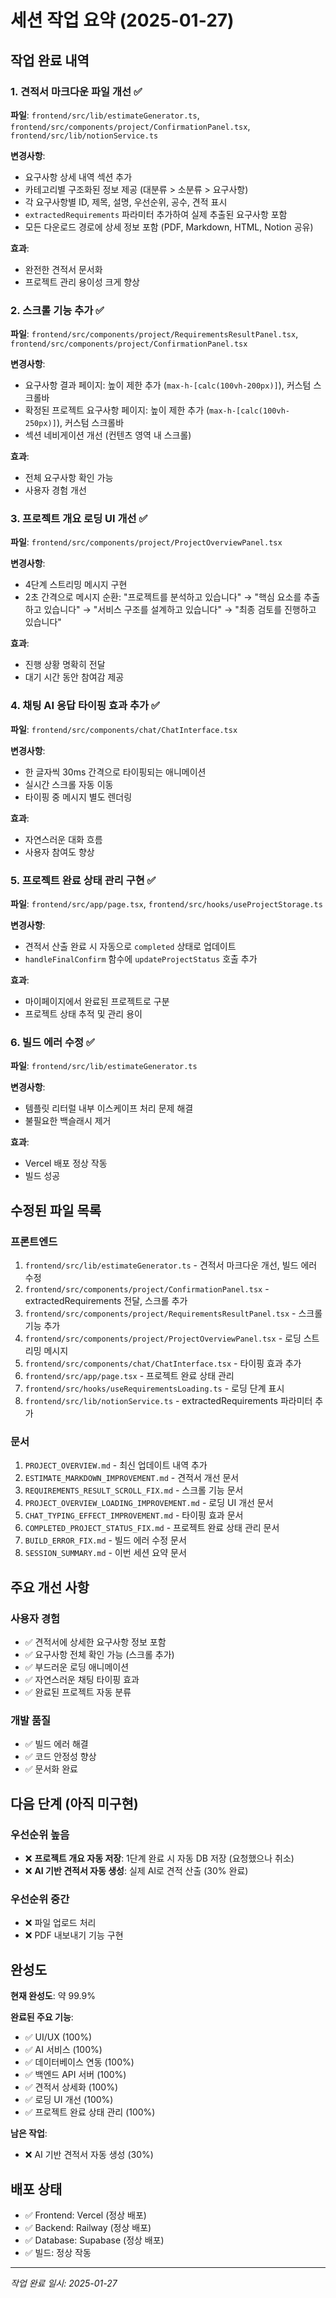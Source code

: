 # 세션 작업 요약 (2025-01-27)

## 작업 완료 내역

### 1. 견적서 마크다운 파일 개선 ✅
**파일**: `frontend/src/lib/estimateGenerator.ts`, `frontend/src/components/project/ConfirmationPanel.tsx`, `frontend/src/lib/notionService.ts`

**변경사항**:
- 요구사항 상세 내역 섹션 추가
- 카테고리별 구조화된 정보 제공 (대분류 > 소분류 > 요구사항)
- 각 요구사항별 ID, 제목, 설명, 우선순위, 공수, 견적 표시
- `extractedRequirements` 파라미터 추가하여 실제 추출된 요구사항 포함
- 모든 다운로드 경로에 상세 정보 포함 (PDF, Markdown, HTML, Notion 공유)

**효과**: 
- 완전한 견적서 문서화
- 프로젝트 관리 용이성 크게 향상

### 2. 스크롤 기능 추가 ✅
**파일**: `frontend/src/components/project/RequirementsResultPanel.tsx`, `frontend/src/components/project/ConfirmationPanel.tsx`

**변경사항**:
- 요구사항 결과 페이지: 높이 제한 추가 (`max-h-[calc(100vh-200px)]`), 커스텀 스크롤바
- 확정된 프로젝트 요구사항 페이지: 높이 제한 추가 (`max-h-[calc(100vh-250px)]`), 커스텀 스크롤바
- 섹션 네비게이션 개선 (컨텐츠 영역 내 스크롤)

**효과**:
- 전체 요구사항 확인 가능
- 사용자 경험 개선

### 3. 프로젝트 개요 로딩 UI 개선 ✅
**파일**: `frontend/src/components/project/ProjectOverviewPanel.tsx`

**변경사항**:
- 4단계 스트리밍 메시지 구현
- 2초 간격으로 메시지 순환: "프로젝트를 분석하고 있습니다" → "핵심 요소를 추출하고 있습니다" → "서비스 구조를 설계하고 있습니다" → "최종 검토를 진행하고 있습니다"

**효과**:
- 진행 상황 명확히 전달
- 대기 시간 동안 참여감 제공

### 4. 채팅 AI 응답 타이핑 효과 추가 ✅
**파일**: `frontend/src/components/chat/ChatInterface.tsx`

**변경사항**:
- 한 글자씩 30ms 간격으로 타이핑되는 애니메이션
- 실시간 스크롤 자동 이동
- 타이핑 중 메시지 별도 렌더링

**효과**:
- 자연스러운 대화 흐름
- 사용자 참여도 향상

### 5. 프로젝트 완료 상태 관리 구현 ✅
**파일**: `frontend/src/app/page.tsx`, `frontend/src/hooks/useProjectStorage.ts`

**변경사항**:
- 견적서 산출 완료 시 자동으로 `completed` 상태로 업데이트
- `handleFinalConfirm` 함수에 `updateProjectStatus` 호출 추가

**효과**:
- 마이페이지에서 완료된 프로젝트로 구분
- 프로젝트 상태 추적 및 관리 용이

### 6. 빌드 에러 수정 ✅
**파일**: `frontend/src/lib/estimateGenerator.ts`

**변경사항**:
- 템플릿 리터럴 내부 이스케이프 처리 문제 해결
- 불필요한 백슬래시 제거

**효과**:
- Vercel 배포 정상 작동
- 빌드 성공

## 수정된 파일 목록

### 프론트엔드
1. `frontend/src/lib/estimateGenerator.ts` - 견적서 마크다운 개선, 빌드 에러 수정
2. `frontend/src/components/project/ConfirmationPanel.tsx` - extractedRequirements 전달, 스크롤 추가
3. `frontend/src/components/project/RequirementsResultPanel.tsx` - 스크롤 기능 추가
4. `frontend/src/components/project/ProjectOverviewPanel.tsx` - 로딩 스트리밍 메시지
5. `frontend/src/components/chat/ChatInterface.tsx` - 타이핑 효과 추가
6. `frontend/src/app/page.tsx` - 프로젝트 완료 상태 관리
7. `frontend/src/hooks/useRequirementsLoading.ts` - 로딩 단계 표시
8. `frontend/src/lib/notionService.ts` - extractedRequirements 파라미터 추가

### 문서
1. `PROJECT_OVERVIEW.md` - 최신 업데이트 내역 추가
2. `ESTIMATE_MARKDOWN_IMPROVEMENT.md` - 견적서 개선 문서
3. `REQUIREMENTS_RESULT_SCROLL_FIX.md` - 스크롤 기능 문서
4. `PROJECT_OVERVIEW_LOADING_IMPROVEMENT.md` - 로딩 UI 개선 문서
5. `CHAT_TYPING_EFFECT_IMPROVEMENT.md` - 타이핑 효과 문서
6. `COMPLETED_PROJECT_STATUS_FIX.md` - 프로젝트 완료 상태 관리 문서
7. `BUILD_ERROR_FIX.md` - 빌드 에러 수정 문서
8. `SESSION_SUMMARY.md` - 이번 세션 요약 문서

## 주요 개선 사항

### 사용자 경험
- ✅ 견적서에 상세한 요구사항 정보 포함
- ✅ 요구사항 전체 확인 가능 (스크롤 추가)
- ✅ 부드러운 로딩 애니메이션
- ✅ 자연스러운 채팅 타이핑 효과
- ✅ 완료된 프로젝트 자동 분류

### 개발 품질
- ✅ 빌드 에러 해결
- ✅ 코드 안정성 향상
- ✅ 문서화 완료

## 다음 단계 (아직 미구현)

### 우선순위 높음
- ❌ **프로젝트 개요 자동 저장**: 1단계 완료 시 자동 DB 저장 (요청했으나 취소)
- ❌ **AI 기반 견적서 자동 생성**: 실제 AI로 견적 산출 (30% 완료)

### 우선순위 중간
- ❌ 파일 업로드 처리
- ❌ PDF 내보내기 기능 구현

## 완성도

**현재 완성도**: 약 99.9%

**완료된 주요 기능**:
- ✅ UI/UX (100%)
- ✅ AI 서비스 (100%)
- ✅ 데이터베이스 연동 (100%)
- ✅ 백엔드 API 서버 (100%)
- ✅ 견적서 상세화 (100%)
- ✅ 로딩 UI 개선 (100%)
- ✅ 프로젝트 완료 상태 관리 (100%)

**남은 작업**:
- ❌ AI 기반 견적서 자동 생성 (30%)

## 배포 상태

- ✅ Frontend: Vercel (정상 배포)
- ✅ Backend: Railway (정상 배포)
- ✅ Database: Supabase (정상 배포)
- ✅ 빌드: 정상 작동

---

_작업 완료 일시: 2025-01-27_

